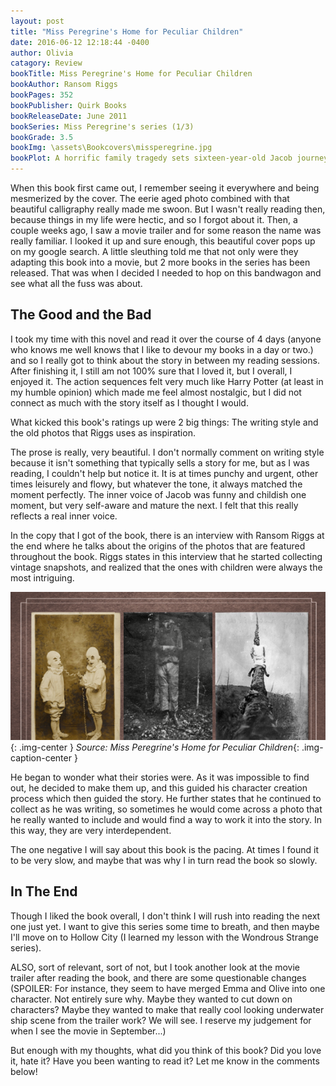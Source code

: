 ```yaml
---
layout: post
title: "Miss Peregrine's Home for Peculiar Children"
date: 2016-06-12 12:18:44 -0400
author: Olivia
catagory: Review
bookTitle: Miss Peregrine's Home for Peculiar Children
bookAuthor: Ransom Riggs
bookPages: 352
bookPublisher: Quirk Books
bookReleaseDate: June 2011
bookSeries: Miss Peregrine's series (1/3)
bookGrade: 3.5
bookImg: \assets\Bookcovers\missperegrine.jpg
bookPlot: A horrific family tragedy sets sixteen-year-old Jacob journeying to a remote island off the coast of Wales, where he discovers the crumbling ruins of Miss Peregrine’s Home for Peculiar Children. As Jacob explores its abandoned bedrooms and hallways, it becomes clear that the children were more than just peculiar. And somehow—impossible though it seems—they may still be alive.<br><sup>Adapted from &#58; GoodReads</sup>
---
```


When this book first came out, I remember seeing it everywhere and being mesmerized by the cover. The eerie aged photo combined with that beautiful calligraphy really made me swoon. But I wasn't really reading then, because things in my life were hectic, and so I forgot about it. Then, a couple weeks ago, I saw a movie trailer and for some reason the name was really familiar. I looked it up and sure enough, this beautiful cover pops up on my google search. A little sleuthing told me that not only were they adapting this book into a movie, but 2 more books in the series has been released. That was when I decided I needed to hop on this bandwagon and see what all the fuss was about.

<!--more-->

## The Good and the Bad

I took my time with this novel and read it over the course of 4 days (anyone who knows me well knows that I like to devour my books in a day or two.) and so I really got to think about the story in between my reading sessions. After finishing it, I still am not 100% sure that I loved it, but I overall, I enjoyed it. The action sequences felt very much like Harry Potter (at least in my humble opinion) which made me feel almost nostalgic, but I did not connect as much with the story itself as I thought I would.

What kicked this book's ratings up were 2 big things: The writing style and the old photos that Riggs uses as inspiration.

The prose is really, very beautiful. I don't normally comment on writing style because it isn't something that typically sells a story for me, but as I was reading, I couldn't help but notice it. It is at times punchy and urgent, other times leisurely and flowy, but whatever the tone, it always matched the moment perfectly. The inner voice of Jacob was funny and childish one moment, but very self-aware and mature the next. I felt that this really reflects a real inner voice.

In the copy that I got of the book, there is an interview with Ransom Riggs at the end where he talks about the origins of the photos that are featured throughout the book. Riggs states in this interview that he started collecting vintage snapshots, and realized that the ones with children were always the most intriguing.

![Cover and book images](\assets\blogimages\MissP.png){: .img-center }
*Source: Miss Peregrine's Home for Peculiar Children*{: .img-caption-center }

He began to wonder what their stories were. As it was impossible to find out, he decided to make them up, and this guided his character creation process which then guided the story. He further states that he continued to collect as he was writing, so sometimes he would come across a photo that he really wanted to include and would find a way to work it into the story. In this way, they are very interdependent.

The one negative I will say about this book is the pacing. At times I found it to be very slow, and maybe that was why I in turn read the book so slowly.

## In The End

Though I liked the book overall, I don't think I will rush into reading the next one just yet. I want to give this series some time to breath, and then maybe I'll move on to Hollow City (I learned my lesson with the Wondrous Strange series).

ALSO, sort of relevant, sort of not, but I took another look at the movie trailer after reading the book, and there are some questionable changes (SPOILER: <span class="spoiler">For instance, they seem to have merged Emma and Olive into one character. Not entirely sure why. Maybe they wanted to cut down on characters? Maybe they wanted to make that really cool looking underwater ship scene from the trailer work? We will see. I reserve my judgement for when I see the movie in September...</span>)

But enough with my thoughts, what did you think of this book? Did you love it, hate it? Have you been wanting to read it? Let me know in the comments below!
